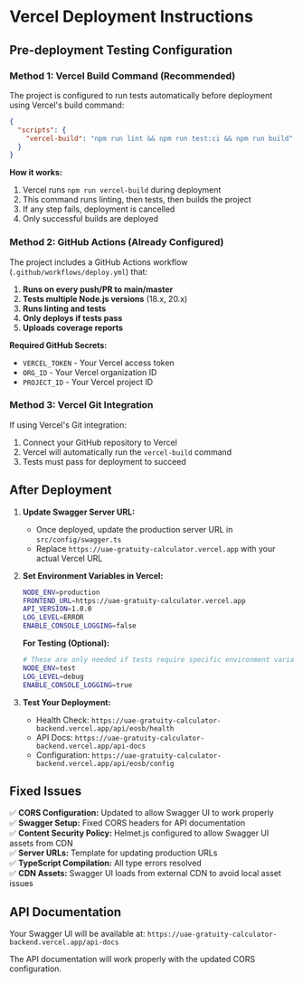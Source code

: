 # Vercel Deployment Instructions

## Pre-deployment Testing Configuration

### Method 1: Vercel Build Command (Recommended)

The project is configured to run tests automatically before deployment using Vercel's build command:

```json
{
  "scripts": {
    "vercel-build": "npm run lint && npm run test:ci && npm run build"
  }
}
```

**How it works:**

1. Vercel runs `npm run vercel-build` during deployment
2. This command runs linting, then tests, then builds the project
3. If any step fails, deployment is cancelled
4. Only successful builds are deployed

### Method 2: GitHub Actions (Already Configured)

The project includes a GitHub Actions workflow (`.github/workflows/deploy.yml`) that:

1. **Runs on every push/PR to main/master**
2. **Tests multiple Node.js versions** (18.x, 20.x)
3. **Runs linting and tests**
4. **Only deploys if tests pass**
5. **Uploads coverage reports**

**Required GitHub Secrets:**

- `VERCEL_TOKEN` - Your Vercel access token
- `ORG_ID` - Your Vercel organization ID
- `PROJECT_ID` - Your Vercel project ID

### Method 3: Vercel Git Integration

If using Vercel's Git integration:

1. Connect your GitHub repository to Vercel
2. Vercel will automatically run the `vercel-build` command
3. Tests must pass for deployment to succeed

## After Deployment

1. **Update Swagger Server URL:**

   - Once deployed, update the production server URL in `src/config/swagger.ts`
   - Replace `https://uae-gratuity-calculator.vercel.app` with your actual Vercel URL

2. **Set Environment Variables in Vercel:**

   ```bash
   NODE_ENV=production
   FRONTEND_URL=https://uae-gratuity-calculator.vercel.app
   API_VERSION=1.0.0
   LOG_LEVEL=ERROR
   ENABLE_CONSOLE_LOGGING=false
   ```

   **For Testing (Optional):**

   ```bash
   # These are only needed if tests require specific environment variables
   NODE_ENV=test
   LOG_LEVEL=debug
   ENABLE_CONSOLE_LOGGING=true
   ```

3. **Test Your Deployment:**
   - Health Check: `https://uae-gratuity-calculator-backend.vercel.app/api/eosb/health`
   - API Docs: `https://uae-gratuity-calculator-backend.vercel.app/api-docs`
   - Configuration: `https://uae-gratuity-calculator-backend.vercel.app/api/eosb/config`

## Fixed Issues

✅ **CORS Configuration:** Updated to allow Swagger UI to work properly  
✅ **Swagger Setup:** Fixed CORS headers for API documentation  
✅ **Content Security Policy:** Helmet.js configured to allow Swagger UI assets from CDN  
✅ **Server URLs:** Template for updating production URLs  
✅ **TypeScript Compilation:** All type errors resolved  
✅ **CDN Assets:** Swagger UI loads from external CDN to avoid local asset issues

## API Documentation

Your Swagger UI will be available at: `https://uae-gratuity-calculator-backend.vercel.app/api-docs`

The API documentation will work properly with the updated CORS configuration.

